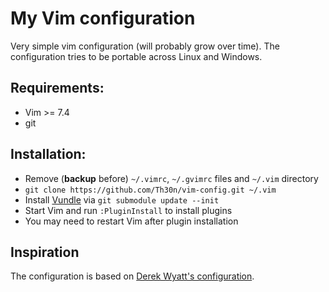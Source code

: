 # My Vim configuration

Very simple vim configuration (will probably grow over time).
The configuration tries to be portable across Linux and Windows.

## Requirements:

* Vim  >= 7.4
* git

## Installation:

* Remove (**backup** before) `~/.vimrc`, `~/.gvimrc` files and `~/.vim` directory
* `git clone https://github.com/Th30n/vim-config.git ~/.vim`
* Install [Vundle](https://github.com/gmarik/Vundle.vim) via
  `git submodule update --init`
* Start Vim and run `:PluginInstall` to install plugins
* You may need to restart Vim after plugin installation

## Inspiration

The configuration is based on
[Derek Wyatt's configuration](https://github.com/derekwyatt/vim-config).
